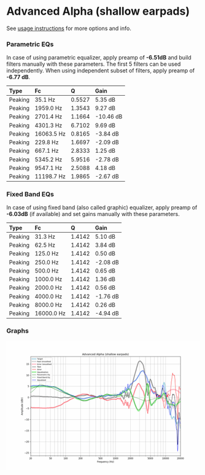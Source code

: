# Advanced Alpha (shallow earpads)
See [usage instructions](https://github.com/jaakkopasanen/AutoEq#usage) for more options and info.

### Parametric EQs
In case of using parametric equalizer, apply preamp of **-6.51dB** and build filters manually
with these parameters. The first 5 filters can be used independently.
When using independent subset of filters, apply preamp of **-6.77 dB**.

| Type    | Fc         |      Q | Gain      |
|:--------|:-----------|:-------|:----------|
| Peaking | 35.1 Hz    | 0.5527 | 5.35 dB   |
| Peaking | 1959.0 Hz  | 1.3543 | 9.27 dB   |
| Peaking | 2701.4 Hz  | 1.1664 | -10.46 dB |
| Peaking | 4301.3 Hz  | 6.7102 | 9.69 dB   |
| Peaking | 16063.5 Hz | 0.8165 | -3.84 dB  |
| Peaking | 229.8 Hz   | 1.6697 | -2.09 dB  |
| Peaking | 667.1 Hz   | 2.8333 | 1.25 dB   |
| Peaking | 5345.2 Hz  | 5.9516 | -2.78 dB  |
| Peaking | 9547.1 Hz  | 2.5088 | 4.18 dB   |
| Peaking | 11198.7 Hz | 1.9865 | -2.67 dB  |

### Fixed Band EQs
In case of using fixed band (also called graphic) equalizer, apply preamp of **-6.03dB**
(if available) and set gains manually with these parameters.

| Type    | Fc         |      Q | Gain     |
|:--------|:-----------|:-------|:---------|
| Peaking | 31.3 Hz    | 1.4142 | 5.10 dB  |
| Peaking | 62.5 Hz    | 1.4142 | 3.84 dB  |
| Peaking | 125.0 Hz   | 1.4142 | 0.50 dB  |
| Peaking | 250.0 Hz   | 1.4142 | -2.08 dB |
| Peaking | 500.0 Hz   | 1.4142 | 0.65 dB  |
| Peaking | 1000.0 Hz  | 1.4142 | 1.36 dB  |
| Peaking | 2000.0 Hz  | 1.4142 | 0.56 dB  |
| Peaking | 4000.0 Hz  | 1.4142 | -1.76 dB |
| Peaking | 8000.0 Hz  | 1.4142 | 0.26 dB  |
| Peaking | 16000.0 Hz | 1.4142 | -4.94 dB |

### Graphs
![](./Advanced%20Alpha%20(shallow%20earpads).png)